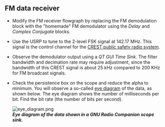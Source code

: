 ## FM data receiver

- Modify the FM receiver flowgraph by replacing the FM demodulation block with the "homemade" FM demodulator using the *Delay* and *Complex Conjugate* blocks.

- Use the USRP to tune to the 2-level FSK signal at 142.17 MHz. This signal is the control channel for the [CREST public safety radio system](http://www.crest.ca/).

- Observe the demodulator output using a *QT GUI Time Sink*. The filter bandwidth and decimation rate may require adjustment, since the bandwidth of this CREST signal is about 25 kHz compared to 200 KHz for FM broadcast signals.

- Check the persistence box on the scope and reduce the alpha to minimum. You will observe a so-called [eye diagram](http://en.wikipedia.org/wiki/Eye_pattern) of the data, as shown below. The eye diagram shows the number of milliseconds per bit. Find the bit rate (the number of bits per second).

  ![eye_diagram.png](./figures/eye_diagram.png)<br>
  __*Eye diagram of the data shown in a GNU Radio Companion scope sink.*__